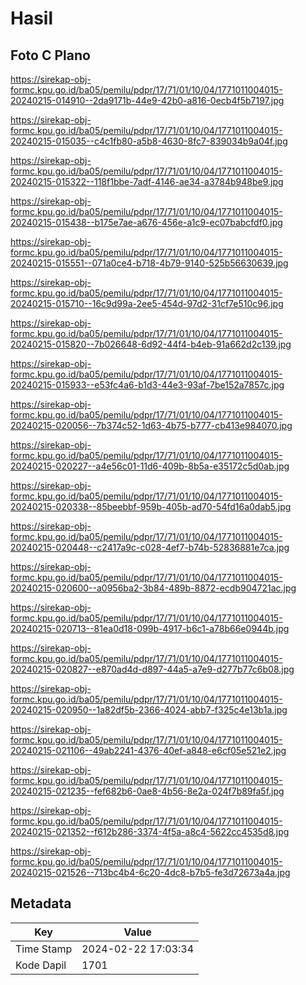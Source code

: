 # Hasil

## Foto C Plano

https://sirekap-obj-formc.kpu.go.id/ba05/pemilu/pdpr/17/71/01/10/04/1771011004015-20240215-014910--2da9171b-44e9-42b0-a816-0ecb4f5b7197.jpg

https://sirekap-obj-formc.kpu.go.id/ba05/pemilu/pdpr/17/71/01/10/04/1771011004015-20240215-015035--c4c1fb80-a5b8-4630-8fc7-839034b9a04f.jpg

https://sirekap-obj-formc.kpu.go.id/ba05/pemilu/pdpr/17/71/01/10/04/1771011004015-20240215-015322--118f1bbe-7adf-4146-ae34-a3784b948be9.jpg

https://sirekap-obj-formc.kpu.go.id/ba05/pemilu/pdpr/17/71/01/10/04/1771011004015-20240215-015438--b175e7ae-a676-456e-a1c9-ec07babcfdf0.jpg

https://sirekap-obj-formc.kpu.go.id/ba05/pemilu/pdpr/17/71/01/10/04/1771011004015-20240215-015551--071a0ce4-b718-4b79-9140-525b56630639.jpg

https://sirekap-obj-formc.kpu.go.id/ba05/pemilu/pdpr/17/71/01/10/04/1771011004015-20240215-015710--16c9d99a-2ee5-454d-97d2-31cf7e510c96.jpg

https://sirekap-obj-formc.kpu.go.id/ba05/pemilu/pdpr/17/71/01/10/04/1771011004015-20240215-015820--7b026648-6d92-44f4-b4eb-91a662d2c139.jpg

https://sirekap-obj-formc.kpu.go.id/ba05/pemilu/pdpr/17/71/01/10/04/1771011004015-20240215-015933--e53fc4a6-b1d3-44e3-93af-7be152a7857c.jpg

https://sirekap-obj-formc.kpu.go.id/ba05/pemilu/pdpr/17/71/01/10/04/1771011004015-20240215-020056--7b374c52-1d63-4b75-b777-cb413e984070.jpg

https://sirekap-obj-formc.kpu.go.id/ba05/pemilu/pdpr/17/71/01/10/04/1771011004015-20240215-020227--a4e56c01-11d6-409b-8b5a-e35172c5d0ab.jpg

https://sirekap-obj-formc.kpu.go.id/ba05/pemilu/pdpr/17/71/01/10/04/1771011004015-20240215-020338--85beebbf-959b-405b-ad70-54fd16a0dab5.jpg

https://sirekap-obj-formc.kpu.go.id/ba05/pemilu/pdpr/17/71/01/10/04/1771011004015-20240215-020448--c2417a9c-c028-4ef7-b74b-52836881e7ca.jpg

https://sirekap-obj-formc.kpu.go.id/ba05/pemilu/pdpr/17/71/01/10/04/1771011004015-20240215-020600--a0956ba2-3b84-489b-8872-ecdb904721ac.jpg

https://sirekap-obj-formc.kpu.go.id/ba05/pemilu/pdpr/17/71/01/10/04/1771011004015-20240215-020713--81ea0d18-099b-4917-b6c1-a78b66e0944b.jpg

https://sirekap-obj-formc.kpu.go.id/ba05/pemilu/pdpr/17/71/01/10/04/1771011004015-20240215-020827--e870ad4d-d897-44a5-a7e9-d277b77c6b08.jpg

https://sirekap-obj-formc.kpu.go.id/ba05/pemilu/pdpr/17/71/01/10/04/1771011004015-20240215-020950--1a82df5b-2366-4024-abb7-f325c4e13b1a.jpg

https://sirekap-obj-formc.kpu.go.id/ba05/pemilu/pdpr/17/71/01/10/04/1771011004015-20240215-021106--49ab2241-4376-40ef-a848-e6cf05e521e2.jpg

https://sirekap-obj-formc.kpu.go.id/ba05/pemilu/pdpr/17/71/01/10/04/1771011004015-20240215-021235--fef682b6-0ae8-4b56-8e2a-024f7b89fa5f.jpg

https://sirekap-obj-formc.kpu.go.id/ba05/pemilu/pdpr/17/71/01/10/04/1771011004015-20240215-021352--f612b286-3374-4f5a-a8c4-5622cc4535d8.jpg

https://sirekap-obj-formc.kpu.go.id/ba05/pemilu/pdpr/17/71/01/10/04/1771011004015-20240215-021526--713bc4b4-6c20-4dc8-b7b5-fe3d72673a4a.jpg


## Metadata

| Key        | Value               |
| ---------- | ------------------- |
| Time Stamp | 2024-02-22 17:03:34 |
| Kode Dapil | 1701                |



